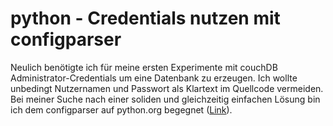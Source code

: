 # python - Credentials nutzen mit configparser
Neulich benötigte ich für meine ersten Experimente mit couchDB Administrator-Credentials um eine Datenbank zu erzeugen. Ich wollte unbedingt Nutzernamen und Passwort als Klartext im Quellcode vermeiden.
Bei meiner Suche nach einer soliden und gleichzeitig einfachen Lösung bin ich dem configparser auf python.org begegnet ([Link](docs.python.org/3/library/configparser.html)).
